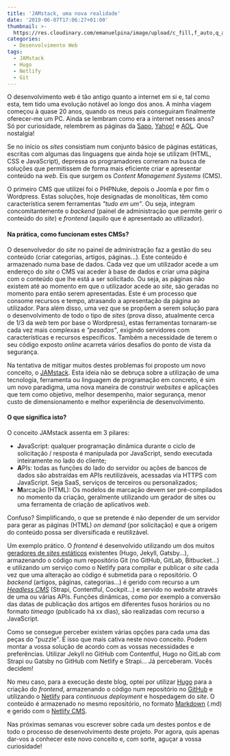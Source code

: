```yaml
---
title: 'JAMstack, uma nova realidade'
date: '2019-06-07T17:06:27+01:00'
thumbnail: >-
  https://res.cloudinary.com/emanuelpina/image/upload/c_fill,f_auto,q_auto,w_900/v1559945348/2019/JAMstack.jpg
categories:
  - Desenvolvimento Web
tags:
  - JAMstack
  - Hugo
  - Netlify
  - Git
---
```

O desenvolvimento web é tão antigo quanto a internet em si e, tal como esta, tem tido uma evolução notável ao longo dos anos. A minha viagem começou à quase 20 anos, quando os meus pais conseguiram finalmente oferecer-me um PC. Ainda se lembram como era a internet nesses anos? Só por curiosidade, relembrem as páginas da [Sapo](https://web.archive.org/web/20000520052944/http://www.sapo.pt/), [Yahoo!](https://web.archive.org/web/20000711065742/http://www.yahoo.com/) e [AOL](https://web.archive.org/web/20000512225759/http://www.aol.com/). Que nostalgia!

Se no início os _sites_ consistiam num conjunto básico de páginas estáticas, escritas com algumas das linguagens que ainda hoje se utilizam (HTML, CSS e JavaScript), depressa os programadores correram na busca de soluções que permitissem de forma mais eficiente criar e apresentar conteúdo na _web_. Eis que surgem os _Content Management Systems_ (CMS).

O primeiro CMS que utilizei foi o PHPNuke, depois o Joomla e por fim o Wordpress. Estas soluções, hoje designadas de monolíticas, têm como característica serem ferramentas _"tudo em um"_. Ou seja, integram concomitantemente o _backend_ (painel de administração que permite gerir o conteúdo do _site_) e _frontend_ (aquilo que é apresentado ao utilizador).

#### Na prática, como funcionam estes CMSs?
O desenvolvedor do _site_ no painel de administração faz a gestão do seu conteúdo (criar categorias, artigos, páginas...). Este conteúdo é armazenado numa base de dados. Cada vez que um utilizador acede a um endereço do _site_ o CMS vai aceder à base de dados e criar uma página com o conteúdo que lhe está a ser solicitado. Ou seja, as páginas não existem até ao momento em que o utilizador acede ao _site_, são geradas no momento para então serem apresentadas. Este é um processo que consome recursos e tempo, atrasando a apresentação da página ao utilizador. Para além disso, uma vez que se propõem a serem solução para o desenvolvimento de todo o tipo de _sites_ (prova disso, atualmente cerca de 1/3 da _web_ tem por base o Wordpress), estas ferramentas tornaram-se cada vez mais complexas e _"pesadas"_, exigindo servidores com características e recursos específicos. Também a necessidade de terem o seu código exposto _online_ acarreta vários desafios do ponto de vista da segurança.

Na tentativa de mitigar muitos destes problemas foi proposto um novo conceito, o [JAMstack](https://jamstack.org/). Esta ideia não se debruça sobre a utilização de uma tecnologia, ferramenta ou linguagem de programação em concreto, é sim um novo paradigma, uma nova maneira de construir _websites_ e aplicações que tem como objetivo, melhor desempenho, maior segurança, menor custo de dimensionamento e melhor experiência de desenvolvimento.

#### O que significa isto?
O conceito JAMstack assenta em 3 pilares:

+ **J**avaScript: qualquer programação dinâmica durante o ciclo de solicitação / resposta é manipulada por JavaScript, sendo executada inteiramente no lado do cliente;
+ **A**PIs: todas as funções do lado do servidor ou ações de bancos de dados são abstraídas em APIs reutilizáveis, acessadas via HTTPS com JavaScript. Seja SaaS, serviços de terceiros ou personalizados;
+ **M**arcação (HTML): Os modelos de marcação devem ser pré-compilados no momento da criação, geralmente utilizando um gerador de sites ou uma ferramenta de criação de aplicativos _web_.

Confuso? Simplificando, o que se pretende é não depender de um servidor para gerar as páginas (HTML) _on demand_ (por solicitação) e que a origem do conteúdo possa ser diversificada e reutilizável.

Um exemplo prático. O _frontend_ é desenvolvido utilizando um dos muitos [geradores de _sites_ estáticos](https://www.staticgen.com/) existentes (Hugo, Jekyll, Gatsby...), armazenando o código num repositório Git (no GitHub, GitLab, Bitbucket...) e utilizando um serviço como o Netlify para compilar e publicar o _site_ cada vez que uma alteração ao código é submetida para o repositório. O _backend_ (artigos, páginas, categorias...) é gerido com recurso a um [_Headless CMS_](https://headlesscms.org/) (Strapi, Contentful, Cockpit...) e servido no _website_ através de uma ou várias APIs. Funções dinâmicas, como por exemplo a conversão das datas de publicação dos artigos em diferentes fusos horários ou no formato _timeago_ (publicado há xx dias), são realizadas com recurso a JavaScript.

Como se consegue perceber existem várias opções para cada uma das peças do "puzzle". É isso que mais cativa neste novo conceito. Podem montar a vossa solução de acordo com as vossas necessidades e preferências. Utilizar Jekyll no GitHub com Contentful, Hugo no GitLab com Strapi ou Gatsby no GitHub com Netlify e Strapi... Já perceberam. Vocês decidem!

No meu caso, para a execução deste blog, optei por utilizar [Hugo](https://gohugo.io/) para a criação do _frontend_, armazenando o código num repositório no [GitHub](https://github.com/) e utilizando o [Netlify](https://www.netlify.com/) para _continuous deployment_ e hospedagem do _site_. O conteúdo é armazenado no mesmo repositório, no formato [Markdown](https://www.markdownguide.org/) (.md) e gerido com o [Netlify CMS](https://www.netlifycms.org/).

Nas próximas semanas vou escrever sobre cada um destes pontos e de todo o processo de desenvolvimento deste projeto. Por agora, quis apenas dar-vos a conhecer este novo conceito e, com sorte, aguçar a vossa curiosidade!
